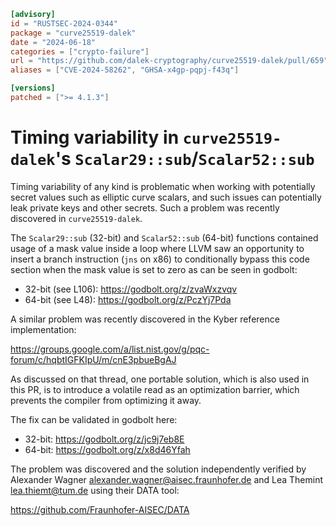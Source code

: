 ```toml
[advisory]
id = "RUSTSEC-2024-0344"
package = "curve25519-dalek"
date = "2024-06-18"
categories = ["crypto-failure"]
url = "https://github.com/dalek-cryptography/curve25519-dalek/pull/659"
aliases = ["CVE-2024-58262", "GHSA-x4gp-pqpj-f43q"]

[versions]
patched = [">= 4.1.3"]
```

# Timing variability in `curve25519-dalek`'s `Scalar29::sub`/`Scalar52::sub`

Timing variability of any kind is problematic when working with  potentially secret values such as
elliptic curve scalars, and such issues can potentially leak private keys and other secrets. Such a
problem was recently discovered in `curve25519-dalek`.

The `Scalar29::sub` (32-bit) and `Scalar52::sub` (64-bit) functions contained usage of a mask value
inside a loop where LLVM saw an opportunity to insert a branch instruction (`jns` on x86) to
conditionally bypass this code section when the mask value is set to zero as can be seen in godbolt:

- 32-bit (see L106): <https://godbolt.org/z/zvaWxzvqv>
- 64-bit (see L48): <https://godbolt.org/z/PczYj7Pda>

A similar problem was recently discovered in the Kyber reference implementation:

<https://groups.google.com/a/list.nist.gov/g/pqc-forum/c/hqbtIGFKIpU/m/cnE3pbueBgAJ>

As discussed on that thread, one portable solution, which is also used in this PR, is to introduce a
volatile read as an optimization barrier, which prevents the compiler from optimizing it away.

The fix can be validated in godbolt here:

- 32-bit: <https://godbolt.org/z/jc9j7eb8E>
- 64-bit: <https://godbolt.org/z/x8d46Yfah>

The problem was discovered and the solution independently verified by 
Alexander Wagner <alexander.wagner@aisec.fraunhofer.de> and Lea Themint <lea.thiemt@tum.de> using
their DATA tool:

<https://github.com/Fraunhofer-AISEC/DATA>
